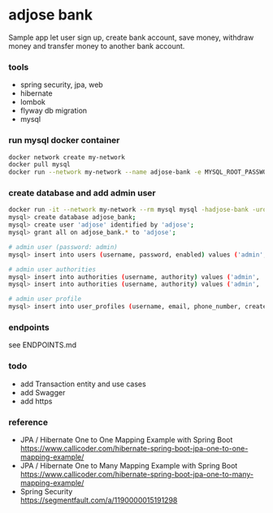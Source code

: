 # adjose bank
Sample app let user sign up, create bank account, save money, withdraw money and transfer money to another bank account.


### tools
- spring security, jpa, web
- hibernate
- lombok
- flyway db migration
- mysql


### run mysql docker container
```bash
docker network create my-network
docker pull mysql  
docker run --network my-network --name adjose-bank -e MYSQL_ROOT_PASSWORD=root -d -p 3306:3306 -p 33060:33060 mysql  
```


### create database and add admin user
```bash
docker run -it --network my-network --rm mysql mysql -hadjose-bank -uroot -p
mysql> create database adjose_bank;
mysql> create user 'adjose' identified by 'adjose';
mysql> grant all on adjose_bank.* to 'adjose';

# admin user (password: admin)
mysql> insert into users (username, password, enabled) values ('admin', '$2a$10$RmCOh37Cuzrs6eHM.YtDGeYwyZbi0eFVC2yuKwE6mRq2tGOWaojHy', 1);

# admin user authorities
mysql> insert into authorities (username, authority) values ('admin', 'ADMINISTRATOR');
mysql> insert into authorities (username, authority) values ('admin', 'CUSTOMER');

# admin user profile
mysql> insert into user_profiles (username, email, phone_number, created_at, updated_at) values ('admin', 'admin@adjose.com', '0987654321', current_timestamp(), current_timestamp());
```


### endpoints
see ENDPOINTS.md


### todo
- add Transaction entity and use cases
- add Swagger
- add https


### reference
- JPA / Hibernate One to One Mapping Example with Spring Boot  
https://www.callicoder.com/hibernate-spring-boot-jpa-one-to-one-mapping-example/
- JPA / Hibernate One to Many Mapping Example with Spring Boot  
https://www.callicoder.com/hibernate-spring-boot-jpa-one-to-many-mapping-example/
- Spring Security  
https://segmentfault.com/a/1190000015191298

